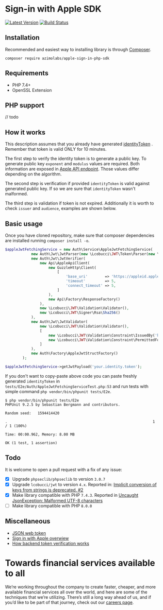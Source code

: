 # Sign-in with Apple SDK

[![Latest Version](https://img.shields.io/github/v/release/AzimoLabs/apple-sign-in-php-sdk.svg?style=flat-square)](https://github.com/AzimoLabs/apple-sign-in-php-sdk/releases)
[![Build Status](https://img.shields.io/github/workflow/status/AzimoLabs/apple-sign-in-php-sdk/CI?label=ci%20build&style=flat-square)](https://github.com/AzimoLabs/apple-sign-in-php-sdk/actions?query=workflow%3ACI)

## Installation

Recommended and easiest way to installing library is through [Composer](https://getcomposer.org/).

`composer require azimolabs/apple-sign-in-php-sdk`

## Requirements

* PHP 7.4+
* OpenSSL Extension

## PHP support
// todo

## How it works

This description assumes that you already have
generated [identityToken](https://developer.apple.com/documentation/authenticationservices/asauthorizationsinglesignoncredential/3153080-identitytoken)
. Remember that token is valid ONLY for 10 minutes.

The first step to verify the identity token is to generate a public key. To generate public key `exponent` and `modulus`
values are required. Both information are exposed in [Apple API endpoint](https://appleid.apple.com/auth/keys). Those
values differ depending on the algorithm.

The second step is verification if provided `identityToken` is valid against generated public key. If so we are sure
that `identityToken` wasn't malformed.

The third step is validation if token is not expired. Additionally it is worth to check `issuer` and `audience`,
examples are shown below.

## Basic usage

Once you have cloned repository, make sure that composer dependencies are installed running `composer install -o`.

```php
$appleJwtFetchingService = new Auth\Service\AppleJwtFetchingService(
            new Auth\Jwt\JwtParser(new \Lcobucci\JWT\Token\Parser(new \Lcobucci\JWT\Encoding\JoseEncoder())),
            new Auth\Jwt\JwtVerifier(
                new Api\AppleApiClient(
                    new GuzzleHttp\Client(
                        [
                            'base_uri'        => 'https://appleid.apple.com',
                            'timeout'         => 5,
                            'connect_timeout' => 5,
                        ]
                    ),
                    new Api\Factory\ResponseFactory()
                ),
                new \Lcobucci\JWT\Validation\Validator(),
                new \Lcobucci\JWT\Signer\Rsa\Sha256()
            ),
            new Auth\Jwt\JwtValidator(
                new \Lcobucci\JWT\Validation\Validator(),
                [
                    new \Lcobucci\JWT\Validation\Constraint\IssuedBy('https://appleid.apple.com'),
                    new \Lcobucci\JWT\Validation\Constraint\PermittedFor('com.c.azimo.stage'),
                ]
            ),
            new Auth\Factory\AppleJwtStructFactory()
        );

$appleJwtFetchingService->getJwtPayload('your.identity.token');
```

If you don't want to copy-paste above code you can paste freshly generated `identityToken`
in `tests/E2e/Auth/AppleJwtFetchingServiceTest.php:53`
and run tests with simple command `php vendor/bin/phpunit tests/E2e`.

```shell script
$ php vendor/bin/phpunit tests/E2e
PHPUnit 9.2.5 by Sebastian Bergmann and contributors.

Random seed:   1594414420

.                                                                   1 / 1 (100%)

Time: 00:00.962, Memory: 8.00 MB

OK (1 test, 1 assertion)
```

## Todo

It is welcome to open a pull request with a fix of any issue:

- [x] Upgrade `phpseclib/phpseclib` to version `3.0.7`
- [x] Upgrade `lcobucci/jwt` to version `4.x`. Reported
  in: [Implicit conversion of keys from strings is deprecated. #2](https://github.com/AzimoLabs/apple-sign-in-php-sdk/issues/2)
- [x] Make library compatible with PHP `7.4.3`. Reported
  in [Uncaught JsonException: Malformed UTF-8 characters](https://github.com/AzimoLabs/apple-sign-in-php-sdk/issues/4)
- [ ] Make library compatible with PHP `8.0.0`

## Miscellaneous

* [JSON web token](https://jwt.io/)
* [Sign in with Apple overwiew](https://developer.apple.com/documentation/sign_in_with_apple/sign_in_with_apple_rest_api/authenticating_users_with_sign_in_with_apple)
* [How backend token verification works](https://sarunw.com/posts/sign-in-with-apple-3/)

# Towards financial services available to all

We’re working throughout the company to create faster, cheaper, and more available financial services all over the
world, and here are some of the techniques that we’re utilizing. There’s still a long way ahead of us, and if you’d like
to be part of that journey, check out our [careers page](https://bit.ly/3vajnu6).

